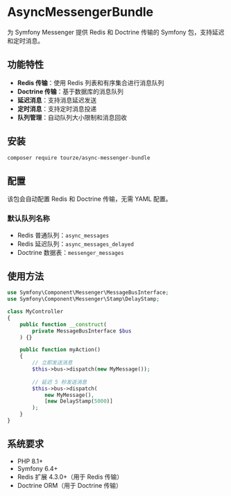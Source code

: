 # AsyncMessengerBundle

为 Symfony Messenger 提供 Redis 和 Doctrine 传输的 Symfony 包，支持延迟和定时消息。

## 功能特性

- **Redis 传输**：使用 Redis 列表和有序集合进行消息队列
- **Doctrine 传输**：基于数据库的消息队列
- **延迟消息**：支持消息延迟发送
- **定时消息**：支持定时消息投递
- **队列管理**：自动队列大小限制和消息回收

## 安装

```bash
composer require tourze/async-messenger-bundle
```

## 配置

该包会自动配置 Redis 和 Doctrine 传输，无需 YAML 配置。

### 默认队列名称

- Redis 普通队列：`async_messages`
- Redis 延迟队列：`async_messages_delayed`
- Doctrine 数据表：`messenger_messages`

## 使用方法

```php
use Symfony\Component\Messenger\MessageBusInterface;
use Symfony\Component\Messenger\Stamp\DelayStamp;

class MyController
{
    public function __construct(
        private MessageBusInterface $bus
    ) {}

    public function myAction()
    {
        // 立即发送消息
        $this->bus->dispatch(new MyMessage());
        
        // 延迟 5 秒发送消息
        $this->bus->dispatch(
            new MyMessage(),
            [new DelayStamp(5000)]
        );
    }
}
```

## 系统要求

- PHP 8.1+
- Symfony 6.4+
- Redis 扩展 4.3.0+（用于 Redis 传输）
- Doctrine ORM（用于 Doctrine 传输）